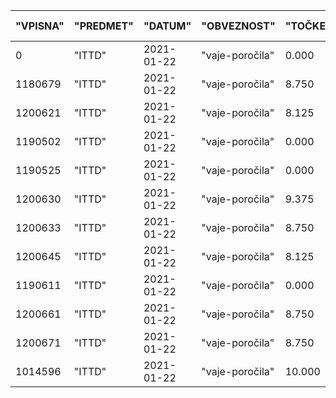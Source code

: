 | "VPISNA" | "PREDMET" | "DATUM" | "OBVEZNOST" | "TOČKE" | "OCENA [%]" |
|---|---|---|---|---|---|
| 0 | "ITTD" | 2021-01-22 | "vaje-poročila" | 0.000 | 0.0 |
| 1180679 | "ITTD" | 2021-01-22 | "vaje-poročila" | 8.750 | 88.0 |
| 1200621 | "ITTD" | 2021-01-22 | "vaje-poročila" | 8.125 | 81.0 |
| 1190502 | "ITTD" | 2021-01-22 | "vaje-poročila" | 0.000 | 0.0 |
| 1190525 | "ITTD" | 2021-01-22 | "vaje-poročila" | 0.000 | 0.0 |
| 1200630 | "ITTD" | 2021-01-22 | "vaje-poročila" | 9.375 | 94.0 |
| 1200633 | "ITTD" | 2021-01-22 | "vaje-poročila" | 8.750 | 88.0 |
| 1200645 | "ITTD" | 2021-01-22 | "vaje-poročila" | 8.125 | 81.0 |
| 1190611 | "ITTD" | 2021-01-22 | "vaje-poročila" | 0.000 | 0.0 |
| 1200661 | "ITTD" | 2021-01-22 | "vaje-poročila" | 8.750 | 88.0 |
| 1200671 | "ITTD" | 2021-01-22 | "vaje-poročila" | 8.750 | 88.0 |
| 1014596 | "ITTD" | 2021-01-22 | "vaje-poročila" | 10.000 | 100.0 |
